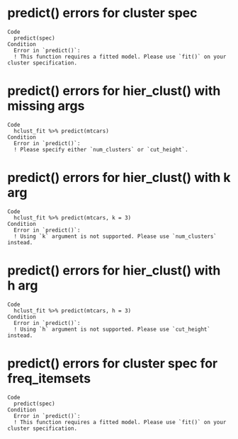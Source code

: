 # predict() errors for cluster spec

    Code
      predict(spec)
    Condition
      Error in `predict()`:
      ! This function requires a fitted model. Please use `fit()` on your cluster specification.

# predict() errors for hier_clust() with missing args

    Code
      hclust_fit %>% predict(mtcars)
    Condition
      Error in `predict()`:
      ! Please specify either `num_clusters` or `cut_height`.

# predict() errors for hier_clust() with k arg

    Code
      hclust_fit %>% predict(mtcars, k = 3)
    Condition
      Error in `predict()`:
      ! Using `k` argument is not supported. Please use `num_clusters` instead.

# predict() errors for hier_clust() with h arg

    Code
      hclust_fit %>% predict(mtcars, h = 3)
    Condition
      Error in `predict()`:
      ! Using `h` argument is not supported. Please use `cut_height` instead.

# predict() errors for cluster spec for freq_itemsets

    Code
      predict(spec)
    Condition
      Error in `predict()`:
      ! This function requires a fitted model. Please use `fit()` on your cluster specification.

